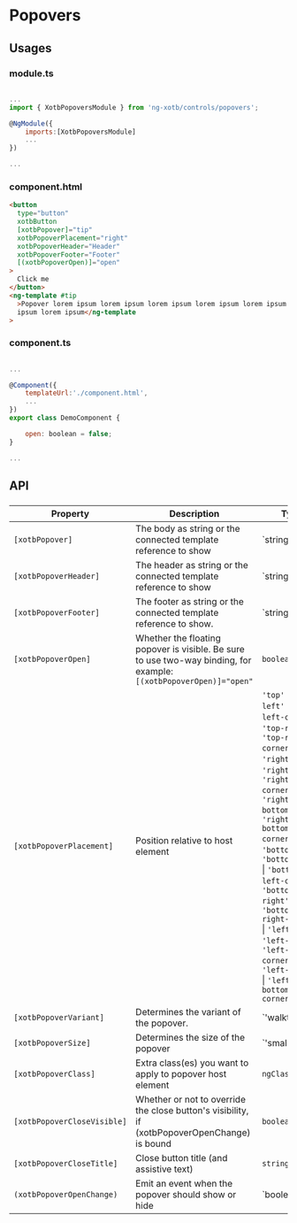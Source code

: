 # Popovers


## Usages

### module.ts
```javascript

...
import { XotbPopoversModule } from 'ng-xotb/controls/popovers';

@NgModule({
    imports:[XotbPopoversModule]
    ...
})

...
```

### component.html
```html
<button
  type="button"
  xotbButton
  [xotbPopover]="tip"
  xotbPopoverPlacement="right"
  xotbPopoverHeader="Header"
  xotbPopoverFooter="Footer"
  [(xotbPopoverOpen)]="open"
>
  Click me
</button>
<ng-template #tip
  >Popover lorem ipsum lorem ipsum lorem ipsum lorem ipsum lorem ipsum lorem
  ipsum lorem ipsum</ng-template
>
```

### component.ts
```javascript

...

@Component({
    templateUrl:'./component.html',
    ...
})
export class DemoComponent {

    open: boolean = false;
}

...
```

## API
 
### <xotb-modal>

| Property | Description | Type | Default |
| --- | --- | --- | --- |
| `[xotbPopover]` | The body as string or the connected template reference to show  | `string | TemplateRef` |  |
| `[xotbPopoverHeader]` | The header as string or the connected template reference to show | `string | TemplateRef` |  |
| `[xotbPopoverFooter]` | The footer as string or the connected template reference to show. | `string | TemplateRef` |  |
| `[xotbPopoverOpen]` | Whether the floating popover is visible. Be sure to use two-way binding, for example: `[(xotbPopoverOpen)]="open"` | `boolean` |  |
| `[xotbPopoverPlacement]` | Position relative to host element | `'top'` \| `'top-left'` \| `'top-left-corner'` \| `'top-right'` \| `'top-right-corner'` \| `'right'` \| `'right-top'` \| `'right-top-corner'` \| `'right-bottom'` \| `'right-bottom-corner'` \| `'bottom'` \| `'bottom-left'` \| `'bottom-left-corner'` \| `'bottom-right'` \| `'bottom-right-corner'` \| `'left'` \| `'left-top'` \| `'left-top-corner'` \| `'left-bottom'` \| `'left-bottom-corner'` | `'top'` |
| `[xotbPopoverVariant]` | Determines the variant of the popover. | `'walkthrough' | 'feature' | 'warning' | 'error' | 'panel'` |  |
| `[xotbPopoverSize]` | Determines the size of the popover | `'small' | 'medium' | 'large' | 'full-width'` |  |
| `[xotbPopoverClass]` | Extra class(es) you want to apply to popover host element | `ngClass` |  |
| `[xotbPopoverCloseVisible]` | Whether or not to override the close button's visibility, if (xotbPopoverOpenChange) is bound | `boolean` | `true` |
| `[xotbPopoverCloseTitle]` | Close button title (and assistive text) | `string` | 	'Close dialog' |
| `(xotbPopoverOpenChange)` | Emit an event when the popover should show or hide | `boolean | 'x' | 'backdrop' | 'escape'` |  |

